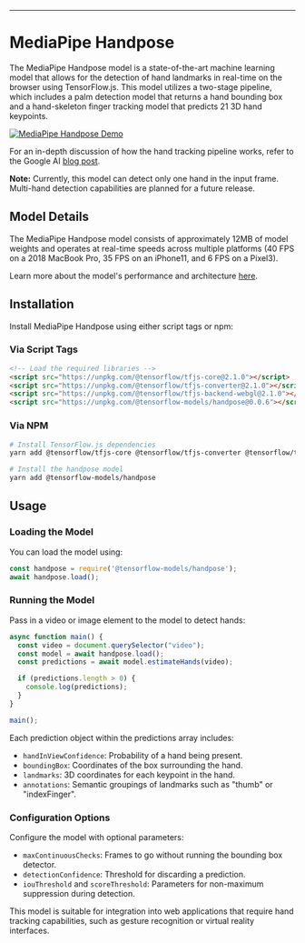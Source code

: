 

---

# MediaPipe Handpose

The MediaPipe Handpose model is a state-of-the-art machine learning model that allows for the detection of hand landmarks in real-time on the browser using TensorFlow.js. This model utilizes a two-stage pipeline, which includes a palm detection model that returns a hand bounding box and a hand-skeleton finger tracking model that predicts 21 3D hand keypoints.

[![MediaPipe Handpose Demo](demo/demo.gif)](https://storage.googleapis.com/tfjs-models/demos/handtrack/index.html)

For an in-depth discussion of how the hand tracking pipeline works, refer to the Google AI [blog post](https://ai.googleblog.com/2019/08/on-device-real-time-hand-tracking-with.html).

**Note:** Currently, this model can detect only one hand in the input frame. Multi-hand detection capabilities are planned for a future release.

## Model Details

The MediaPipe Handpose model consists of approximately 12MB of model weights and operates at real-time speeds across multiple platforms (40 FPS on a 2018 MacBook Pro, 35 FPS on an iPhone11, and 6 FPS on a Pixel3).

Learn more about the model's performance and architecture [here](https://drive.google.com/file/d/1sv4sSb9BSNVZhLzxXJ0jBv9DqD-4jnAz/view).

## Installation

Install MediaPipe Handpose using either script tags or npm:

### Via Script Tags

```html
<!-- Load the required libraries -->
<script src="https://unpkg.com/@tensorflow/tfjs-core@2.1.0"></script>
<script src="https://unpkg.com/@tensorflow/tfjs-converter@2.1.0"></script>
<script src="https://unpkg.com/@tensorflow/tfjs-backend-webgl@2.1.0"></script>
<script src="https://unpkg.com/@tensorflow-models/handpose@0.0.6"></script>
```

### Via NPM

```sh
# Install TensorFlow.js dependencies
yarn add @tensorflow/tfjs-core @tensorflow/tfjs-converter @tensorflow/tfjs-backend-webgl

# Install the handpose model
yarn add @tensorflow-models/handpose
```

## Usage

### Loading the Model

You can load the model using:

```javascript
const handpose = require('@tensorflow-models/handpose');
await handpose.load();
```

### Running the Model

Pass in a video or image element to the model to detect hands:

```javascript
async function main() {
  const video = document.querySelector("video");
  const model = await handpose.load();
  const predictions = await model.estimateHands(video);

  if (predictions.length > 0) {
    console.log(predictions);
  }
}

main();
```

Each prediction object within the predictions array includes:
- `handInViewConfidence`: Probability of a hand being present.
- `boundingBox`: Coordinates of the box surrounding the hand.
- `landmarks`: 3D coordinates for each keypoint in the hand.
- `annotations`: Semantic groupings of landmarks such as "thumb" or "indexFinger".

### Configuration Options

Configure the model with optional parameters:

- `maxContinuousChecks`: Frames to go without running the bounding box detector.
- `detectionConfidence`: Threshold for discarding a prediction.
- `iouThreshold` and `scoreThreshold`: Parameters for non-maximum suppression during detection.

This model is suitable for integration into web applications that require hand tracking capabilities, such as gesture recognition or virtual reality interfaces.
